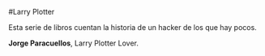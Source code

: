 #Larry Plotter

Esta serie de libros cuentan la historia de un hacker de los que hay pocos.

**Jorge Paracuellos**, Larry Plotter Lover.
